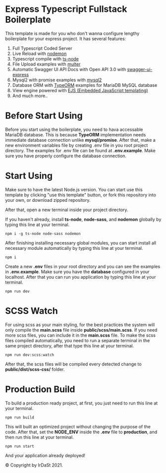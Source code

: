 # Express Typescript Fullstack Boilerplate

This template is made for you who don't wanna configure lengthy boilerplate for your express project.
It has several features:

1. Full Typescript Coded Server
2. Live Reload with [nodemon](https://www.npmjs.com/package/nodemon)
3. Typescript compile with [ts-node](https://www.npmjs.com/package/ts-node)
4. File Upload examples with [multer](https://www.npmjs.com/package/multer)
5. Automatic Swagger UI API Docs with Open API 3.0 with [swagger-ui-express](https://www.npmjs.com/package/swagger-ui-express)
6. Mysql2 with promise examples with [mysql2](https://www.npmjs.com/package/mysql2)
7. Database ORM with [TypeORM](https://typeorm.io/#/) examples for MariaDB MySQL database
8. View engine powered with [EJS (Embedded JavaScript templating)](https://ejs.co)
9. And much more..

# Before Start Using

Before you start using the boilerplate, you need to hava accessable MariaDB database. This is because **TypeORM** implementation needs immediate database connection unlike **mysql/promise**. After that, make a new environment variables file by creating .env file in you root project directory. The examples for .env file can be found at **.env.example**. Make sure you have properly configure the database connection.

# Start Using

Make sure to have the latest Node.js version. You can start use this template by clicking "use this template" button, or fork this repository into your own, or download zipped repository.

After that, open a new terminal inside your project directory.

If you haven't already, install **ts-node**, **node-sass**, and **nodemon** globally by typing this line at your terminal.

    npm i -g ts-node node-sass nodemon

After finishing installing necessary global modules, you can start install all necessary module automatically by typing this line at your terminal.

    npm i

Create a new **.env** files in your root directory and you can see the examples in **.env.example**. Make sure you have the **database** configured in your localhost. After that you can run you application by typing this line at your terminal.

    npm run dev

# SCSS Watch

For using scss as your main styling, for the best practices the system will only compile the **main.scss** file inside **public/scss/main.scss**. If you need more scss files, you can include it in the **main.scss** file. To make the scss files compiled automatically, you need to run a separate terminal in the same project directory, after that type this line at your terminal.

    npm run dev:scss:watch

After that, the scss files will be compiled every detected change to **public/dist/scss-css/** folder.

# Production Build

To build a production ready project, at first, you just need to run this line at your terminal.

    npm run build

This will built an optimized project without changing the purpose of the code. After that, set the **NODE_ENV** inside the **.env** file to **production**, and then run this line at your terminal.

    npm run start

And your application already deployed!

© Copyright by IrDaSt 2021.
